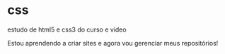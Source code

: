 # css
 estudo de html5 e css3 do curso e video

Estou aprendendo a criar sites e agora vou gerenciar meus repositórios!
